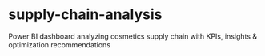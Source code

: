 # supply-chain-analysis
Power BI dashboard analyzing cosmetics supply chain with KPIs, insights &amp; optimization recommendations
